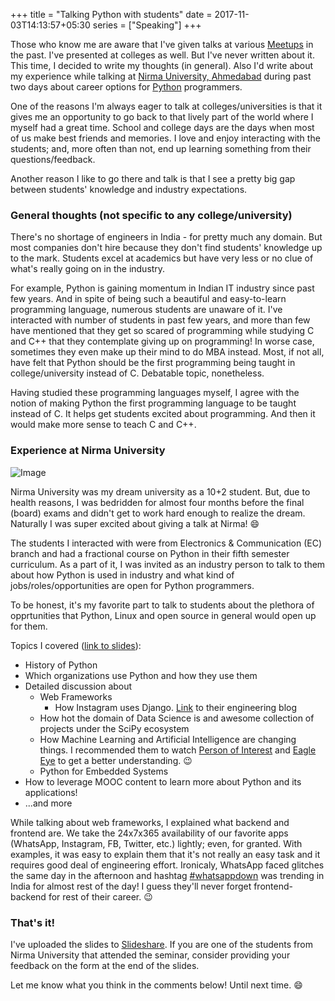 +++
title = "Talking Python with students"
date = 2017-11-03T14:13:57+05:30
series = ["Speaking"]
+++

Those who know me are aware that I've given talks at various
[Meetups](https://www.slideshare.net/shahdharmit) in the past. I've presented
at colleges as well. But I've never written about it. This time, I decided to
write my thoughts (in general). Also I'd write about my experience while talking at
[Nirma University, Ahmedabad](www.nirmauni.ac.in) during past two days about
career options for [Python](https://www.python.org/) programmers.

One of the reasons I'm always eager to talk at colleges/universities is that it
gives me an opportunity to go back to that lively part of the world where I
myself had a great time. School and college days are the days when most of us
make best friends and memories. I love and enjoy interacting with the students;
and, more often than not, end up learning something from their
questions/feedback.

Another reason I like to go there and talk is that I see a pretty big gap
between students' knowledge and industry expectations. 

### General thoughts (not specific to any college/university)

There's no shortage of engineers in India - for pretty much any domain. But
most companies don't hire because they don't find students' knowledge up to the
mark. Students excel at academics but have very less or no clue of what's
really going on in the industry.

For example, Python is gaining momentum in Indian IT industry since past few
years. And in spite of being such a beautiful and easy-to-learn programming
language, numerous students are unaware of it. I've interacted with number of
students in past few years, and more than few have mentioned that they get so
scared of programming while studying C and C++ that they contemplate giving
up on programming! In worse case, sometimes they even make up their mind to do
MBA instead. Most, if not all, have felt that Python should be the first
programming being taught in college/university instead of C. Debatable topic,
nonetheless.

Having studied these programming languages myself, I agree with the notion of
making Python the first programming language to be taught instead of C. It
helps get students excited about programming. And then it would make more sense
to teach C and C++.

### Experience at Nirma University

![Image](nirma-2017-11-03.jpg)

Nirma University was my dream university as a 10+2 student. But, due to health
reasons, I was bedridden for almost four months before the final (board) exams
and didn't get to work hard enough to realize the dream. Naturally I was super
excited about giving a talk at Nirma! :smile:

The students I interacted with were from Electronics & Communication (EC)
branch and had a fractional course on Python in their fifth semester
curriculum. As a part of it, I was invited as an industry person to talk to
them about how Python is used in industry and what kind of
jobs/roles/opportunities are open for Python programmers.

To be honest, it's my favorite part to talk to students about the plethora of
opprtunities that Python, Linux and open source in general would open up for
them.

Topics I covered ([link to
slides](https://www.slideshare.net/shahdharmit/python-in-industry)):

- History of Python
- Which organizations use Python and how they use them
- Detailed discussion about
  - Web Frameworks
      - How Instagram uses Django.
        [Link](https://engineering.instagram.com/web-service-efficiency-at-instagram-with-python-4976d078e366)
        to their engineering blog
  - How hot the domain of Data Science is and awesome collection of projects
    under the SciPy ecosystem
  - How Machine Learning and Artificial Intelligence are changing things. I
    recommended them to watch [Person of
    Interest](http://www.imdb.com/title/tt1839578/) and [Eagle
    Eye](http://www.imdb.com/title/tt1059786/) to get a better understanding.
    :wink:
  - Python for Embedded Systems
- How to leverage MOOC content to learn more about Python and its applications!
- ...and more

While talking about web frameworks, I explained what backend and frontend are.
We take the 24x7x365 availability of our favorite apps (WhatsApp, Instagram,
FB, Twitter, etc.) lightly; even, for granted. With examples, it was easy to
explain them that it's not really an easy task and it requires good deal of
engineering effort. Ironicaly, WhatsApp faced glitches the same day in the
afternoon and hashtag [#whatsappdown](https://twitter.com/hashtag/whatsappdown)
was trending in India for almost rest of the day! I guess they'll never forget
frontend-backend for rest of their career. :wink:

### That's it!

I've uploaded the slides to
[Slideshare](https://www.slideshare.net/shahdharmit/python-in-industry). If you
are one of the students from Nirma University that attended the seminar,
consider providing your feedback on the form at the end of the slides.

Let me know what you think in the comments below! Until next time. :smile:
